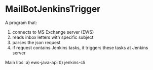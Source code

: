 # MailBotJenkinsTrigger
A program that:

1) connects to MS Exchange server (EWS)
2) reads inbox letters with specific subject
3) parses the json request
4) if request contains Jenkins tasks, it triggers these tasks at Jenkins server

Main libs:
а) ews-java-api
б) jenkins-cli

